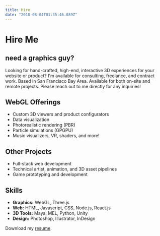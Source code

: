 ```yaml
---
title: Hire
date: "2018-08-04T01:35:46.089Z"
---
```


# Hire Me

## need a graphics guy?

Looking for hand-crafted, high-end, interactive 3D experiences for your website or product? I'm available for consulting, freelance, and contract work.
Based in San Francisco Bay Area.
Available for both on-site and remote projects.
Please reach out to me directly for any inquiries!

## WebGL Offerings

- Custom 3D viewers and product configurators
- Data visualization
- Photorealistic rendering (PBR)
- Particle simulations (GPGPU)
- Music visualizers, VR, shaders, and more!

## Other Projects

- Full-stack web development
- Technical artist, animation, and 3D asset pipelines
- Game prototyping and development

## Skills

- **Graphics:** WebGL, Three.js
- **Web:** HTML, Javascript, CSS, Node.js, React.js
- **3D Tools:** Maya, MEL, Python, Unity
- **Design:** Photoshop, Illustrator, InDesign

Download my [resume](/jiarathanakul.pdf).
